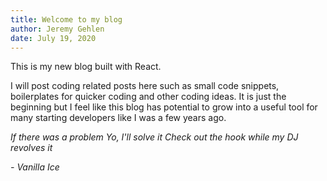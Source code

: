 ```yaml
---
title: Welcome to my blog
author: Jeremy Gehlen
date: July 19, 2020
---
```


This is my new blog built with React.

I will post coding related posts here such as small code snippets, boilerplates for quicker coding and other coding ideas. It is just the beginning but I feel like this blog has potential to grow into a useful tool for many starting developers like I was a few years ago.

_If there was a problem_
_Yo, I'll solve it_
_Check out the hook while my DJ revolves it_

_- Vanilla Ice_
